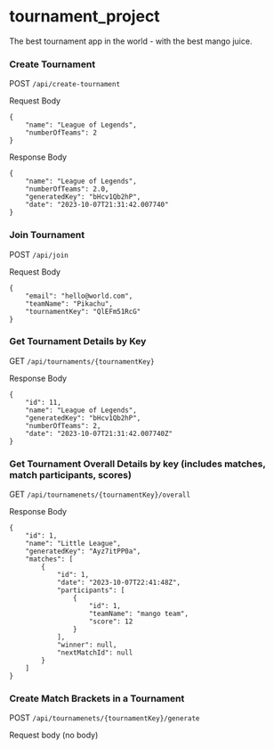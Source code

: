 # tournament_project

The best tournament app in the world - with the best mango juice. 


### Create Tournament
POST `/api/create-tournament`

Request Body
```
{
    "name": "League of Legends",
    "numberOfTeams": 2
}
```
Response Body
```
{
    "name": "League of Legends",
    "numberOfTeams": 2.0,
    "generatedKey": "bHcv1Qb2hP",
    "date": "2023-10-07T21:31:42.007740"
}
```

### Join Tournament
POST `/api/join`

Request Body
```
{
    "email": "hello@world.com",
    "teamName": "Pikachu",
    "tournamentKey": "QlEFm51RcG"
}
```


### Get Tournament Details by Key
GET `/api/tournaments/{tournamentKey}`

Response Body
```
{
    "id": 11,
    "name": "League of Legends",
    "generatedKey": "bHcv1Qb2hP",
    "numberOfTeams": 2,
    "date": "2023-10-07T21:31:42.007740Z"
}
```

### Get Tournament Overall Details by key (includes matches, match participants, scores)
GET `/api/tournamenets/{tournamentKey}/overall`

Response Body
```
{
    "id": 1,
    "name": "Little League",
    "generatedKey": "Ayz7itPP0a",
    "matches": [
        {
            "id": 1,
            "date": "2023-10-07T22:41:48Z",
            "participants": [
                {
                    "id": 1,
                    "teamName": "mango team",
                    "score": 12
                }
            ],
            "winner": null,
            "nextMatchId": null
        }
    ]
}
```


### Create Match Brackets in a Tournament
POST `/api/tournamenets/{tournamentKey}/generate`

Request body (no body)
